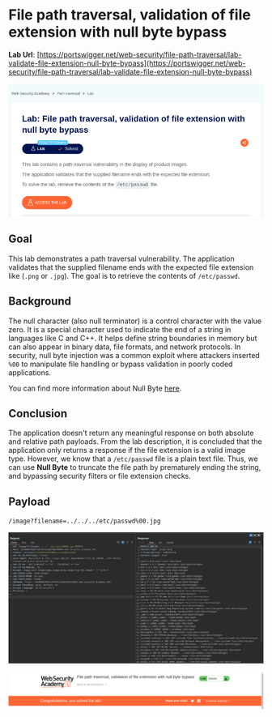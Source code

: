 # File path traversal, validation of file extension with null byte bypass

**Lab Url**: [https://portswigger.net/web-security/file-path-traversal/lab-validate-file-extension-null-byte-bypass](https://portswigger.net/web-security/file-path-traversal/lab-validate-file-extension-null-byte-bypass)

![Lab Description](img/lab-description.png)

## Goal

This lab demonstrates a path traversal vulnerability. The application validates that the supplied filename ends with the expected file extension like (`.png` or `.jpg`). The goal is to retrieve the contents of `/etc/passwd`.

## Background

The null character (also null terminator) is a control character with the value zero. It is a special character used to indicate the end of a string in languages like C and C++. It helps define string boundaries in memory but can also appear in binary data, file formats, and network protocols. In security, null byte injection was a common exploit where attackers inserted `%00` to manipulate file handling or bypass validation in poorly coded applications.

You can find more information about Null Byte [here](https://en.wikipedia.org/wiki/Null_character).

## Conclusion

The application doesn't return any meaningful response on both absolute and relative path payloads. From the lab description, it is concluded that the application only returns a response if the file extension is a valid image type. However, we know that a `/etc/passwd` file is a plain text file. Thus, we can use **Null Byte** to truncate the file path by prematurely ending the string, and bypassing security filters or file extension checks.

## Payload

```bash
/image?filename=../../../etc/passwd%00.jpg
```

![Retrived Content](img/solution-tab.png)

![Lab Solved](img/lab-solved.png)
